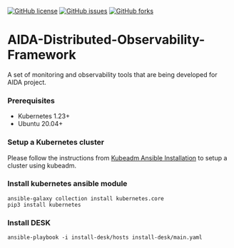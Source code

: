 [![GitHub license](https://img.shields.io/github/license/smartx-usman/Distributed-Observability-Framework?logoColor=lightgrey&style=plastic)](https://github.com/smartx-usman/Distributed-Observability-Framework/blob/main/LICENSE)
[![GitHub issues](https://img.shields.io/github/issues/smartx-usman/Distributed-Observability-Framework?style=plastic)](https://github.com/smartx-usman/Distributed-Observability-Framework/issues)
[![GitHub forks](https://img.shields.io/github/forks/smartx-usman/Distributed-Observability-Framework?style=plastic)](https://github.com/smartx-usman/Distributed-Observability-Framework/network)

# AIDA-Distributed-Observability-Framework
A set of monitoring and observability tools that are being developed for AIDA project.

### Prerequisites
- Kubernetes 1.23+
- Ubuntu 20.04+

### Setup a Kubernetes cluster
Please follow the instructions from [Kubeadm Ansible Installation](kubernetes/README.md) to setup a cluster using kubeadm.


### Install kubernetes ansible module
```shell
ansible-galaxy collection install kubernetes.core
pip3 install kubernetes
```

### Install DESK
```shell
ansible-playbook -i install-desk/hosts install-desk/main.yaml
```